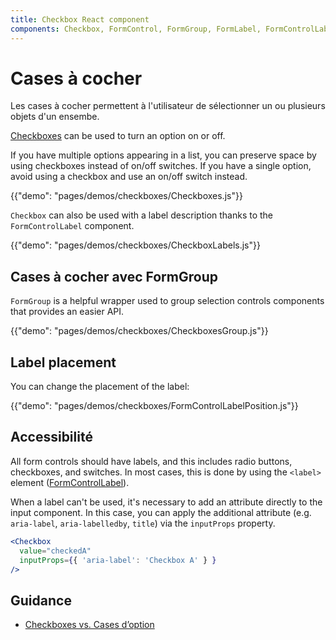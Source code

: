 ```yaml
---
title: Checkbox React component
components: Checkbox, FormControl, FormGroup, FormLabel, FormControlLabel
---
```


# Cases à cocher

<p class="description">Les cases à cocher permettent à l'utilisateur de sélectionner un ou plusieurs objets d'un ensembe.</p>

[Checkboxes](https://material.io/design/components/selection-controls.html#checkboxes) can be used to turn an option on or off.

If you have multiple options appearing in a list, you can preserve space by using checkboxes instead of on/off switches. If you have a single option, avoid using a checkbox and use an on/off switch instead.

{{"demo": "pages/demos/checkboxes/Checkboxes.js"}}

`Checkbox` can also be used with a label description thanks to the `FormControlLabel` component.

{{"demo": "pages/demos/checkboxes/CheckboxLabels.js"}}

## Cases à cocher avec FormGroup

`FormGroup` is a helpful wrapper used to group selection controls components that provides an easier API.

{{"demo": "pages/demos/checkboxes/CheckboxesGroup.js"}}

## Label placement

You can change the placement of the label:

{{"demo": "pages/demos/checkboxes/FormControlLabelPosition.js"}}

## Accessibilité

All form controls should have labels, and this includes radio buttons, checkboxes, and switches. In most cases, this is done by using the `<label>` element ([FormControlLabel](/api/form-control-label/)).

When a label can't be used, it's necessary to add an attribute directly to the input component. In this case, you can apply the additional attribute (e.g. `aria-label`, `aria-labelledby`, `title`) via the `inputProps` property.

```jsx
<Checkbox
  value="checkedA"
  inputProps={{ 'aria-label': 'Checkbox A' } }
/>
```

## Guidance

- [Checkboxes vs. Cases d’option](https://www.nngroup.com/articles/checkboxes-vs-radio-buttons/)